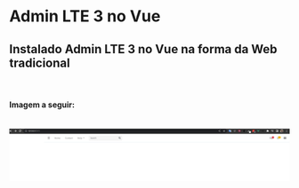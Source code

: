 # Admin LTE 3 no Vue
## Instalado Admin LTE 3 no Vue na forma da Web tradicional

<br>

#### Imagem a seguir:

<br>

<img src="./public/2023-02-25_20-51.png">
